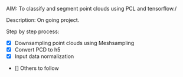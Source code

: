 
AIM: To classify and segment point clouds using PCL and tensorflow./

Description: On going project.

Step by step process:
- [x] Downsampling point clouds using Meshsampling
- [x] Convert PCD to h5 
- [x] Input data normalization
- [] Others to follow
